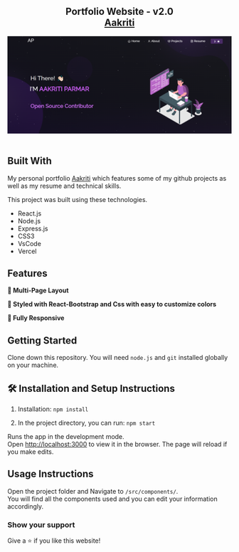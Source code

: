 <h2 align="center">
  Portfolio Website - v2.0<br/>
  <a href="https://aakriti_portfolio.pages.dev/" target="_blank">Aakriti</a>
</h2>
<div align="center">
  <img alt="Demo" src="./Images/Capture.PNG" />
</div>

<br/>


## Built With

My personal portfolio <a href="https://aakriti_portfolio.pages.dev/" target="_blank">Aakriti</a> which features some of my github projects as well as my resume and technical skills.<br/>

This project was built using these technologies.

- React.js
- Node.js
- Express.js
- CSS3
- VsCode
- Vercel

## Features

**📖 Multi-Page Layout**

**🎨 Styled with React-Bootstrap and Css with easy to customize colors**

**📱 Fully Responsive**

## Getting Started

Clone down this repository. You will need `node.js` and `git` installed globally on your machine.

## 🛠 Installation and Setup Instructions

1. Installation: `npm install`

2. In the project directory, you can run: `npm start`

Runs the app in the development mode.\
Open [http://localhost:3000](http://localhost:3000) to view it in the browser.
The page will reload if you make edits.

## Usage Instructions

Open the project folder and Navigate to `/src/components/`. <br/>
You will find all the components used and you can edit your information accordingly.

### Show your support

Give a ⭐ if you like this website!


